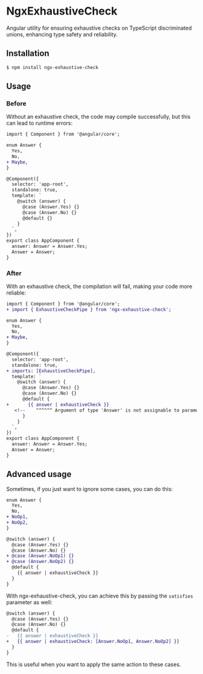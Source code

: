 # NgxExhaustiveCheck

Angular utility for ensuring exhaustive checks on TypeScript discriminated unions, enhancing type safety and reliability.

## Installation

```sh
$ npm install ngx-exhaustive-check
```

## Usage

### Before

Without an exhaustive check, the code may compile successfully, but this can lead to runtime errors:

```diff
import { Component } from '@angular/core';

enum Answer {
  Yes,
  No,
+ Maybe,
}

@Component({
  selector: 'app-root',
  standalone: true,
  template: `
    @switch (answer) {
      @case (Answer.Yes) {}
      @case (Answer.No) {}
      @default {}
    }
  `,
})
export class AppComponent {
  answer: Answer = Answer.Yes;
  Answer = Answer;
}
```

### After

With an exhaustive check, the compilation will fail, making your code more reliable:

```diff
import { Component } from '@angular/core';
+ import { ExhaustiveCheckPipe } from 'ngx-exhaustive-check';

enum Answer {
  Yes,
  No,
+ Maybe,
}

@Component({
  selector: 'app-root',
  standalone: true,
+ imports: [ExhaustiveCheckPipe],
  template: `
    @switch (answer) {
      @case (Answer.Yes) {}
      @case (Answer.No) {}
      @default {
+       {{ answer | exhaustiveCheck }}
   <!--    ^^^^^^ Argument of type 'Answer' is not assignable to parameter of type 'never'. -->
      }
    }
  `,
})
export class AppComponent {
  answer: Answer = Answer.Yes;
  Answer = Answer;
}
```

## Advanced usage

Sometimes, if you just want to ignore some cases, you can do this:

```diff
enum Answer {
  Yes,
  No,
+ NoOp1,
+ NoOp2,
}
```

```diff
@switch (answer) {
  @case (Answer.Yes) {}
  @case (Answer.No) {}
+ @case (Answer.NoOp1) {}
+ @case (Answer.NoOp2) {}
  @default {
    {{ answer | exhaustiveCheck }}
  }
}
```

With ngx-exhaustive-check, you can achieve this by passing the `satisfies` parameter as well:

```diff
@switch (answer) {
  @case (Answer.Yes) {}
  @case (Answer.No) {}
  @default {
-   {{ answer | exhaustiveCheck }}
+   {{ answer | exhaustiveCheck: [Answer.NoOp1, Answer.NoOp2] }}
  }
}
```

This is useful when you want to apply the same action to these cases.
